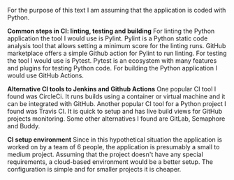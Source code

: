 For the purpose of this text I am assuming that the application is coded with Python.

**Common steps in CI: linting, testing and building**
For linting the Python application the tool I would use is Pylint. Pylint is a Python static code analysis tool that allows setting a minimum score for the linting runs. GitHub marketplace offers a simple Github action for Pylint to run linting.
For testing the tool I would use is Pytest. Pytest is an ecosystem with many features and plugins for testing Python code.
For building the Python application I would use GitHub Actions.

**Alternative CI tools to Jenkins and Github Actions**
One popular CI tool I found was CircleCi. It runs builds using a container or virtual machine and it can be integrated with GitHub. Another popular CI tool for a Python project I found was Travis CI. It is quick to setup and has live build views for GitHub projects monitoring. Some other alternatives I found are GitLab, Semaphore and Buddy.

**CI setup environment**
Since in this hypothetical situation the application is worked on by a team of 6 people, the application is presumably a small to medium project. Assuming that the project doesn't have any special requirements, a cloud-based environment would be a better setup. The configuration is simple and for smaller projects it is cheaper. 
